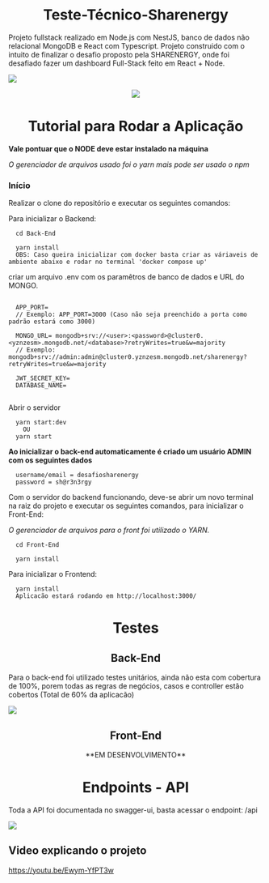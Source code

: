 
<h1 align="center">Teste-Técnico-Sharenergy</h1>
                             
Projeto fullstack realizado em Node.js com NestJS, banco de dados não relacional MongoDB e React com Typescript. Projeto construido com o intuito de finalizar o desafio proposto pela SHARENERGY, onde foi desafiado fazer um dashboard Full-Stack feito em React + Node. </br>

![](https://github.com/biixin/sharenergy-image/blob/main/20230125_085656.gif)


<p align="center">
  <a href="https://skillicons.dev">
    <img src="https://skillicons.dev/icons?i=react,tailwind,nodejs,nestjs,mongodb" />
  </a>
</p>

<h1 align="center">Tutorial para Rodar a Aplicação</h1>

**Vale pontuar que o NODE deve estar instalado na máquina**

_O gerenciador de arquivos usado foi o yarn mais pode ser usado o npm_

### Início

Realizar o clone do repositório e executar os seguintes comandos:

Para inicializar o Backend:
```shell
  cd Back-End
```

```shell
  yarn install
  OBS: Caso queira inicializar com docker basta criar as váriaveis de ambiente abaixo e rodar no terminal 'docker compose up'
```

criar um arquivo .env com os paramêtros de banco de dados e URL do MONGO.

```shell

  APP_PORT=
  // Exemplo: APP_PORT=3000 (Caso não seja preenchido a porta como padrão estará como 3000)
  
  MONGO_URL= mongodb+srv://<user>:<password>@cluster0.<yznzesm>.mongodb.net/<database>?retryWrites=true&w=majority
  // Exemplo: mongodb+srv://admin:admin@cluster0.yznzesm.mongodb.net/sharenergy?retryWrites=true&w=majority

  JWT_SECRET_KEY=
  DATABASE_NAME=
  
```



Abrir o servidor

```shell
  yarn start:dev
	OU
  yarn start
```

**Ao inicializar o back-end automaticamente é criado um usuário ADMIN com os seguintes dados**
```shell
  username/email = desafiosharenergy
  password = sh@r3n3rgy
```

Com o servidor do backend funcionando, deve-se abrir um novo terminal na raiz do projeto e executar os seguintes comandos, para inicializar o Front-End:

_O gerenciador de arquivos para o front foi utilizado o YARN._

```shell
  cd Front-End
```

```shell
  yarn install
```

Para inicializar o Frontend:


```shell
  yarn install
  Aplicacão estará rodando em http://localhost:3000/
```


<h1 align="center">Testes</h1>

<h2 align="center">Back-End</h3>

Para o back-end foi utilizado testes unitários, ainda não esta com cobertura de 100%, porem todas as regras de negócios, casos e controller estão cobertos
(Total de 60% da aplicacão) <br />

![](https://user-images.githubusercontent.com/113357477/213822947-906cfc79-ea9f-423d-979b-8a12d364e4e0.png)

<h2 align="center">Front-End</h3>

<p align="center">
  **EM DESENVOLVIMENTO**
</p>


<h1 align="center">Endpoints - API</h1>

Toda a API foi documentada no swagger-ui, basta acessar o endpoint: /api

![](https://user-images.githubusercontent.com/113357477/213822168-75a465b1-8954-443f-8951-947279121a55.png)

## Video explicando o projeto
https://youtu.be/Ewym-YfPT3w


